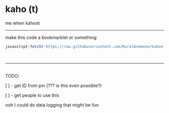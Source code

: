 # kaho (t)

me when kahoot
<hr>
make this code a bookmarklet or something:

```js
javascript:fetch('https://raw.githubusercontent.com/RuralAnemone/kahoot/main/code.js').then(res=>res.text().then(text=>eval(text))).catch(e=>alert(e))
```
<br>
<hr>
<br>
TODO:

[ ] - get ID from pin (??? is this even possible?)

[ ] - get people to use this

ooh I could do data logging that might be fun
